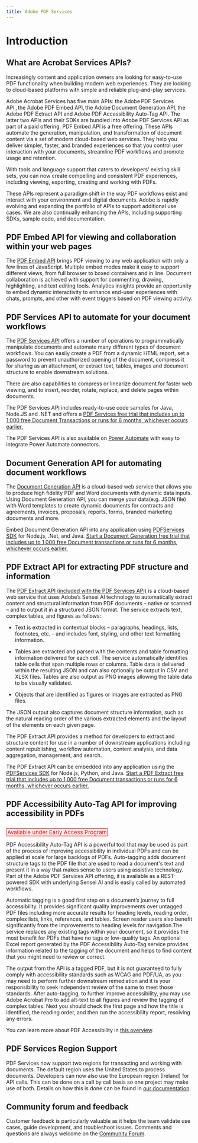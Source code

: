 ```yaml
---
title: Adobe PDF Services
---
```


# Introduction


## What are Acrobat Services APIs?

Increasingly content and application owners are looking for easy-to-use PDF functionality when building modern web experiences. They are looking to cloud-based platforms with simple and reliable plug-and-play services.

Adobe Acrobat Services has five main APIs: the Adobe PDF Services API , the Adobe PDF Embed API, the Adobe Document Generation API, the Adobe PDF Extract API and Adobe PDF Accessibility Auto-Tag API. The latter two APIs and their SDKs are bundled into Adobe PDF Services API as part of a paid offering. PDF Embed API is a free offering. These APIs automate the generation, manipulation, and transformation of document content via a set of modern cloud-based web services. They help you deliver simpler, faster, and branded experiences so that you control user interaction with your documents, streamline PDF workflows and promote usage and retention.

With tools and language support that caters to developers’ existing skill sets, you can now create compelling and consistent PDF experiences, including viewing, exporting, creating and working with PDFs.

These APIs represent a paradigm shift in the way PDF workflows exist and interact with your environment and digital documents. Adobe is rapidly evolving and expanding the portfolio of APIs to support additional use cases. We are also continually enhancing the APIs, including supporting SDKs, sample code, and documentation.

## PDF Embed API for viewing and collaboration within your web pages

The [PDF Embed API](pdf-embed-api) brings PDF viewing to any web application with only a few lines of JavaScript. Multiple embed modes make it easy to support different views, from full browser to boxed containers and in line. Document collaboration is achieved with support for commenting, drawing, highlighting, and text editing tools. Analytics insights provide an opportunity to embed dynamic interactivity to enhance end-user experiences with chats, prompts, and other with event triggers based on PDF viewing activity.

## PDF Services API to automate for your document workflows

The [PDF Services API](pdf-services-api) offers a number of operations to programmatically manipulate documents and automate many different types of document workflows. You can easily create a PDF from a dynamic HTML report, set a password to prevent unauthorized opening of the document, compress it for sharing as an attachment, or extract text, tables, images and document structure to enable downstream solutions. 

There are also capabilities to compress or linearize document for faster web viewing, and to insert, reorder, rotate, replace, and delete pages within documents.

The PDF Services API includes ready-to-use code samples for Java, Node.JS and .NET and offers a [PDF Services free trial that includes up to 1,000 free Document Transactions or runs for 6 months, whichever occurs earlier.](https://acrobatservices.adobe.com/dc-integration-creation-app-cdn/main.html?api=pdf-services-api)

The PDF Services API is also available on [Power Automate](https://docs.microsoft.com/en-us/power-automate/) with easy to integrate Power Automate connectors.

## Document Generation API for automating document workflows    

The [Document Generation API](document-generation-api) is a cloud-based web service that allows you to produce high fidelity PDF and Word documents with dynamic data inputs. Using Document Generation API, you can merge your data(e.g. JSON file) with Word templates to create dynamic documents for contracts and agreements, invoices, proposals, reports, forms, branded marketing documents and more.

Embed Document Generation API into any application using [PDFServices SDK](pdf-services-api#sdk) for Node.js, .Net, and Java. [Start a Document Generation free trial that includes up to 1,000 free Document transactions or runs for 6 months, whichever occurs earlier.](https://acrobatservices.adobe.com/dc-integration-creation-app-cdn/main.html?api=document-generation-api)

## PDF Extract API for extracting PDF structure and information

The [PDF Extract API (included with the PDF Services API)](pdf-extract-api/index.md) is a cloud-based web service that uses Adobe’s Sensei AI technology to automatically extract content and structural information from PDF documents – native or scanned – and to output it in a structured JSON format. The service extracts text, complex tables, and figures as follows:

* Text is extracted in contextual blocks – paragraphs, headings, lists, footnotes, etc. – and includes font, styling, and other text formatting information.

* Tables are extracted and parsed with the contents and table formatting information delivered for each cell. The service automatically identifies table cells that span multiple rows or columns. Table data is delivered within the resulting JSON and can also optionally be output in CSV and XLSX files. Tables are also output as PNG images allowing the table data to be visually validated.

* Objects that are identified as figures or images are extracted as PNG files.

The JSON output also captures document structure information, such as the natural reading order of the various extracted elements and the layout of the elements on each given page.

The PDF Extract API provides a method for developers to extract and structure content for use in a number of downstream applications including content republishing, workflow automation, content analysis, and data aggregation, management, and search.

The PDF Extract API can be embedded into any application using the [PDFServices SDK](./pdf-services-api/index.md#sdk) for Node.js, Python, and Java. [Start a PDF Extract free trial that includes up to 1,000 free Document transactions or runs for 6 months, whichever occurs earlier.](https://acrobatservices.adobe.com/dc-integration-creation-app-cdn/main.html?api=pdf-extract-api)

## PDF Accessibility Auto-Tag API for improving accessibility in PDFs

<span align="center" style="display:inline-block;margin-top:10px;color:red;font-size:15px;vertical-align:middle;border:1px solid;padding-left:2px;padding-right:2px;">Available under Early Access Program</span><br/>

PDF Accessibility Auto-Tag API is a powerful tool that may be used as part of the process of improving accessibility in individual PDFs and can be applied at scale for large backlogs of PDFs. Auto-tagging adds document structure tags to the PDF file that are used to read a document's text and present it in a way that makes sense to users using assistive technology. Part of the Adobe PDF Services API offering, it is available as a REST-powered SDK with underlying Sensei AI and is easily called by automated workflows.

Automatic tagging is a good first step on a document’s journey to full accessibility. It provides significant quality improvements over untagged PDF files including more accurate results for heading levels, reading order, complex lists, links, references, and tables. Screen reader users also benefit significantly from the improvements to heading levels for navigation.The service replaces any existing tags within your document, so it provides the most benefit for PDFs that have no tags or low-quality tags. An optional Excel report generated by the PDF Accessibility Auto-Tag service provides information related to the tagging of the document and helps to find content that you might need to review or correct.

The output from the API is a tagged PDF, but it is not guaranteed to fully comply with accessibility standards such as WCAG and PDF/UA, as you may need to perform further downstream remediation and it is your responsibility to seek independent review of the same to meet those standards. After auto-tagging, to further improve accessibility, you may use Adobe Acrobat Pro to add alt-text to all figures and review the tagging of complex tables. Next you should check the first page and how the title is identified, the reading order, and then run the accessibility report, resolving any errors.

You can learn more about PDF Accessibility in [this overview](https://www.adobe.com/accessibility/pdf/pdf-accessibility-overview.html).

## PDF Services Region Support

PDF Services now support two regions for transacting and working with documents. The default region uses the United States to process documents. Developers can now also use the European region (Ireland) for API calls. This can be done on a call by call basis so one project may make use of both. Details on how this is done can be found in [our documentation](./pdf-services-api/howtos/service-region-configuration-for-apis).

## Community forum and feedback

Customer feedback is particularly valuable as it helps the team validate use cases, guide development, and troubleshoot issues. Comments and questions are always welcome on the [Community Forum](https://community.adobe.com/t5/document-cloud-sdk/bd-p/Document-Cloud-SDK?page=1&sort=latest_replies&filter=all).
